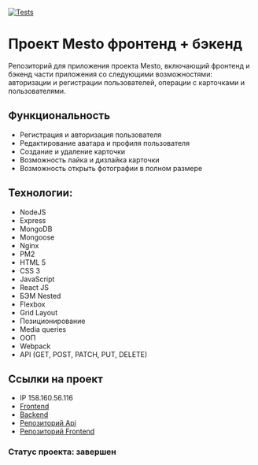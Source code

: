 [![Tests](../../actions/workflows/tests.yml/badge.svg)](./actions/workflows/tests.yml)

# Проект Mesto фронтенд + бэкенд
Репозиторий для приложения проекта Mesto, включающий фронтенд и бэкенд части приложения со следующими возможностями: авторизации и регистрации пользователей, операции с карточками и пользователями.

## Функциональность
* Регистрация и авторизация пользователя
* Редактирование аватара и профиля пользователя
* Создание и удаление карточки
* Возможность лайка и дизлайка карточки
* Возможность открыть фотографии в полном размере

## Технологии:
* NodeJS
* Express
* MongoDB
* Mongoose
* Nginx
* PM2
* HTML 5
* CSS 3
* JavaScript
* React JS
* БЭМ Nested
* Flexbox
* Grid Layout
* Позиционирование
* Media queries
* ООП
* Webpack
* API (GET, POST, PATCH, PUT, DELETE)

## Ссылки на проект
* IP 158.160.56.116
* [Frontend](https://sdlmdev.nomoredomains.monster/)
* [Backend](https://api.sdlmdev.nomoredomains.monster/)
* [Репозиторий Api](https://github.com/sdlmdev/express-mesto-gha)
* [Репозиторий Frontend](https://github.com/sdlmdev/react-mesto-auth)

### Статус проекта: завершен
